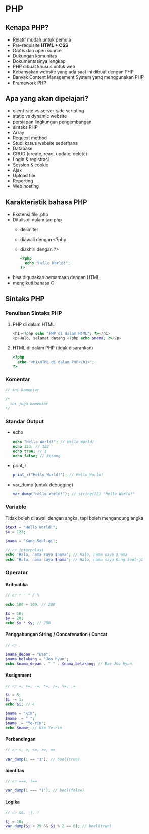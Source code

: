 # PHP

## Kenapa PHP?

- Relatif mudah untuk pemula
- Pre-requisite **HTML + CSS**
- Gratis dan open source
- Dukungan komunitas
- Dokumentasinya lengkap
- PHP dibuat khusus untuk web
- Kebanyakan website yang ada saat ini dibuat dengan PHP
- Banyak Content Management System yang menggunakan PHP
- Framework PHP

## Apa yang akan dipelajari?

- client-site vs server-side scripting
- static vs dynamic website
- persiapan lingkungan pengembangan
- sintaks PHP
- Array
- Request method
- Studi kasus website sederhana
- Database
- CRUD (create, read, update, delete)
- Login & registrasi
- Session & cookie
- Ajax
- Upload file
- Reporting
- Web hosting

## Karakteristik bahasa PHP

- Ekstensi file .php
- Ditulis di dalam tag php
  - delimiter
  - diawali dengan <?php
  - diakhiri dengan ?>
    
    ```php
    <?php
      echo "Hello World!";
    ?>
    ```
- bisa digunakan bersamaan dengan HTML
- mengikuti bahasa C

## Sintaks PHP

### Penulisan Sintaks PHP
1. PHP di dalam HTML
   ```php
   <h1><?php echo "PHP di dalam HTML"; ?></h1>
   <p>Halo, selamat datang <?php echo $nama; ?></p>
   ``` 
   
2. HTML di dalam PHP (tidak disarankan)
   ```php
   <?php 
     echo "<h1>HTML di dalam PHP</h1>";
   ?>
   ```

### Komentar
```php
// ini komentar

/*
  ini juga komentar
*/
```

### Standar Output
- echo
  ```php
  echo "Hello World!"; // Hello World!
  echo 123; // 123
  echo true; // 1
  echo false; // kosong
  ```
- print_r
  ```php
  print_r("Hello World!"); // Hello World!
  ```
- var_dump (untuk debugging)
  ```php
  var_dump("Hello World!"); // string(12) "Hello World!"
  ```
  
### Variable
Tidak boleh di awali dengan angka, tapi boleh mengandung angka

```php
$text = "Hello World!";
$x = 123;

$nama = "Kang Seul-gi";

// 👉 interpolasi
echo 'Halo, nama saya $nama'; // Halo, nama saya $nama
echo "Halo, nama saya $nama"; // Halo, nama saya Kang Seul-gi
```

### Operator
#### Aritmatika

```php
// 👉 + - * / %

echo 100 + 100; // 200

$x = 10;
$y = 20;
echo $x * $y; // 200
```

#### Penggabungan String / Concatenation / Concat

```php
// 👉 .

$nama_depan = "Bae";
$nama_belakang = "Joo hyun";
echo $nama_depan . " " . $nama_belakang; // Bae Joo hyun
```

#### Assignment

```php
// 👉 =, +=, -=, *=, /=, %=, .=

$i = 5;
$i -= 1;
echo $i; // 4

$name = "Kim";
$name .= " ";
$name .= "Ye-rim";
echo $name; // Kim Ye-rim
```

#### Perbandingan

```php
// 👉 <, >, <=, >=, ==

var_dump(1 == "1"); // bool(true)
```

#### Identitas

```php
// 👉 ===, !==

var_dump(1 === "1"); // bool(false)
```

#### Logika

```php
// 👉 &&, ||, !

$j = 10;
var_dump($j < 20 && $j % 2 == 0); // bool(true)
```




